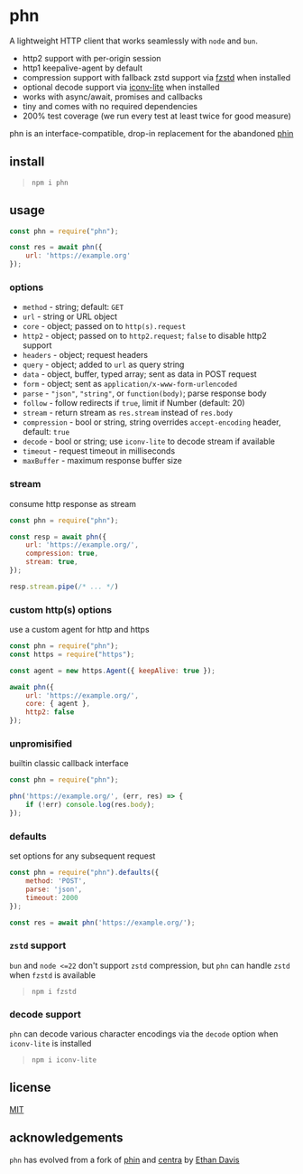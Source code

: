# phn

A lightweight HTTP client that works seamlessly with `node` and `bun`.

* http2 support with per-origin session
* http1 keepalive-agent by default
* compression support with fallback zstd support via [fzstd](https://www.npmjs.com/package/fzstd) when installed
* optional decode support via [iconv-lite](https://www.npmjs.com/package/iconv-lite) when installed
* works with async/await, promises and callbacks
* tiny and comes with no required dependencies
* 200% test coverage (we run every test at least twice for good measure)

phn is an interface-compatible, drop-in replacement for the abandoned [phin](https://npmjs.com/package/phin)

## install

> `npm i phn`

## usage

``` js
const phn = require("phn");

const res = await phn({
	url: 'https://example.org'
});
```

### options

* `method` - string; default: `GET`
* `url` - string or URL object
* `core` - object; passed on to `http(s).request`
* `http2` - object; passed on to `http2.request`; `false` to disable http2 support
* `headers` - object; request headers
* `query` - object; added to `url` as query string
* `data` - object, buffer, typed array; sent as data in POST request
* `form` - object; sent as `application/x-www-form-urlencoded`
* `parse` - `"json"`, `"string"`, or `function(body)`; parse response body
* `follow` - follow redirects if `true`, limit if Number (default: 20)
* `stream` - return stream as `res.stream` instead of `res.body`
* `compression` - bool or string, string overrides `accept-encoding` header, default: `true`
* `decode` - bool or string; use `iconv-lite` to decode stream if available
* `timeout` - request timeout in milliseconds
* `maxBuffer` - maximum response buffer size

### stream

consume http response as stream

``` js
const phn = require("phn");

const resp = await phn({
	url: 'https://example.org/',
	compression: true,
	stream: true,
});

resp.stream.pipe(/* ... */)
```

### custom http(s) options

use a custom agent for http and https

``` js
const phn = require("phn");
const https = require("https");

const agent = new https.Agent({ keepAlive: true });

await phn({
	url: 'https://example.org/',
	core: { agent },
	http2: false
});
```

### unpromisified

builtin classic callback interface

``` js
const phn = require("phn");

phn('https://example.org/', (err, res) => {
	if (!err) console.log(res.body);
});
```

### defaults

set options for any subsequent request

``` js
const phn = require("phn").defaults({
	method: 'POST',
	parse: 'json',
	timeout: 2000
});

const res = await phn('https://example.org/');
```

### `zstd` support

`bun` and `node <=22` don't support `zstd` compression, but `phn` can handle `zstd` when `fzstd` is available

> `npm i fzstd`

### decode support

`phn` can decode various character encodings via the `decode` option when `iconv-lite` is installed

> `npm i iconv-lite`

## license

[MIT](./license.md)

## acknowledgements

`phn` has evolved from a fork of [phin](https://npmjs.com/package/phin) and [centra](https://npmjs.com/package/centra) by [Ethan Davis](https://etdavis.com/)
